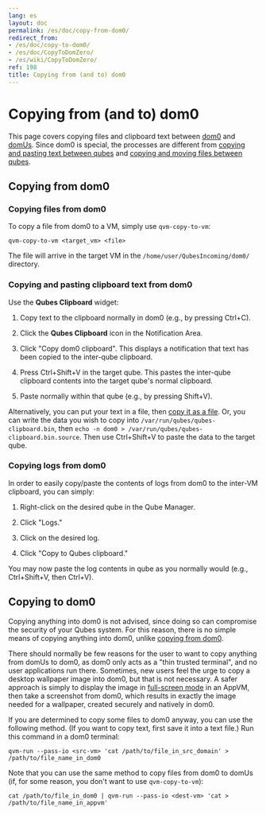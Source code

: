 ```yaml
---
lang: es
layout: doc
permalink: /es/doc/copy-from-dom0/
redirect_from:
- /es/doc/copy-to-dom0/
- /es/doc/CopyToDomZero/
- /es/wiki/CopyToDomZero/
ref: 198
title: Copying from (and to) dom0
---
```


# Copying from (and to) dom0
<a id="copying-from-and-to-dom0"></a>

This page covers copying files and clipboard text between [dom0](/es/doc/glossary/#dom0) and [domUs](/es/doc/glossary/#domu).
Since dom0 is special, the processes are different from [copying and pasting text between qubes](/es/doc/copy-paste/) and [copying and moving files between qubes](/es/doc/copying-files/).

## Copying **from** dom0
<a id="copying-from-dom0"></a>

### Copying files from dom0
<a id="copying-files-from-dom0"></a>

To copy a file from dom0 to a VM, simply use `qvm-copy-to-vm`:

```
qvm-copy-to-vm <target_vm> <file>
```

The file will arrive in the target VM in the `/home/user/QubesIncoming/dom0/` directory.

### Copying and pasting clipboard text from dom0
<a id="copying-and-pasting-clipboard-text-from-dom0"></a>

Use the **Qubes Clipboard** widget:

 1. Copy text to the clipboard normally in dom0 (e.g., by pressing Ctrl+C).

 2. Click the **Qubes Clipboard** icon in the Notification Area.

 3. Click "Copy dom0 clipboard".
    This displays a notification that text has been copied to the inter-qube clipboard.

 4. Press Ctrl+Shift+V in the target qube.
    This pastes the inter-qube clipboard contents into the target qube's normal clipboard.

 5. Paste normally within that qube (e.g., by pressing Shift+V).

Alternatively, you can put your text in a file, then [copy it as a file](#copying-files-from-dom0).
Or, you can write the data you wish to copy into `/var/run/qubes/qubes-clipboard.bin`, then `echo -n dom0 > /var/run/qubes/qubes-clipboard.bin.source`.
Then use Ctrl+Shift+V to paste the data to the target qube.

### Copying logs from dom0
<a id="copying-logs-from-dom0"></a>

In order to easily copy/paste the contents of logs from dom0 to the inter-VM clipboard, you can simply:

 1. Right-click on the desired qube in the Qube Manager.

 2. Click "Logs."

 3. Click on the desired log.

 4. Click "Copy to Qubes clipboard."

You may now paste the log contents in qube as you normally would (e.g., Ctrl+Shift+V, then Ctrl+V).

## Copying **to** dom0
<a id="copying-to-dom0"></a>

Copying anything into dom0 is not advised, since doing so can compromise the security of your Qubes system.
For this reason, there is no simple means of copying anything into dom0, unlike [copying from dom0](#copying-from-dom0).

There should normally be few reasons for the user to want to copy anything from domUs to dom0, as dom0 only acts as a "thin trusted terminal", and no user applications run there.
Sometimes, new users feel the urge to copy a desktop wallpaper image into dom0, but that is not necessary.
A safer approach is simply to display the image in [full-screen mode](/es/doc/full-screen-mode/) in an AppVM, then take a screenshot from dom0, which results in exactly the image needed for a wallpaper, created securely and natively in dom0.

If you are determined to copy some files to dom0 anyway, you can use the following method.
(If you want to copy text, first save it into a text file.)
Run this command in a dom0 terminal:

```
qvm-run --pass-io <src-vm> 'cat /path/to/file_in_src_domain' > /path/to/file_name_in_dom0
```

Note that you can use the same method to copy files from dom0 to domUs (if, for some reason, you don't want to use `qvm-copy-to-vm`):

```
cat /path/to/file_in_dom0 | qvm-run --pass-io <dest-vm> 'cat > /path/to/file_name_in_appvm'
```